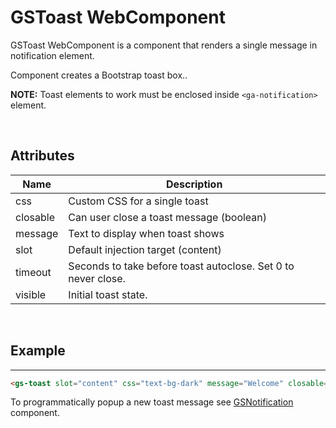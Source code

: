 # GSToast WebComponent
 
GSToast WebComponent is a component that renders a single message in notification element.

Component creates a Bootstrap toast box..
 
 **NOTE:** Toast elements to work must be enclosed inside ```<ga-notification>``` element.
 
<br>

## Attributes

| Name         | Description                              |
|--------------|------------------------------------------|
| css          | Custom CSS for a single toast            |
| closable     | Can user close a toast message (boolean) |
| message      | Text to display when toast shows         |
| slot         | Default injection target (content)       |
| timeout      | Seconds to take before toast autoclose. Set 0 to never close. |
| visible      | Initial toast state.                     |

<br>

## Example
---
 
 
```html
<gs-toast slot="content" css="text-bg-dark" message="Welcome" closable="false" timeout="0" visible="true"></gs-toast>
```

To programmatically popup a new toast message see [GSNotification](./GSNotification.md) component.
 